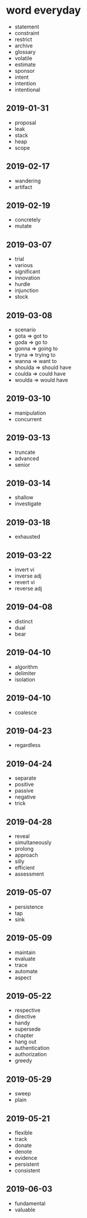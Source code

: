 # word everyday

- statement
- constraint
- restrict
- archive
- glossary
- volatile
- estimate
- sponsor
- intent
- intention
- intentional

## 2019-01-31

- proposal
- leak
- stack
- heap
- scope

## 2019-02-17

- wandering
- artifact

## 2019-02-19

- concretely
- mutate

## 2019-03-07

- trial
- various
- significant
- innovation
- hurdle
- injunction
- stock

## 2019-03-08

- scenario
- gota => got to
- goda => go to
- gonna => going to
- tryna => trying to
- wanna => want to
- shoulda => should have
- coulda => could have
- woulda => would have

## 2019-03-10

- manipulation
- concurrent

## 2019-03-13

- truncate
- advanced
- senior

## 2019-03-14

- shallow
- investigate

## 2019-03-18

- exhausted

## 2019-03-22

- invert vi
- inverse adj
- revert vi
- reverse adj

## 2019-04-08

- distinct
- dual
- bear

## 2019-04-10

- algorithm
- delimiter
- isolation

## 2019-04-10

- coalesce

## 2019-04-23

- regardless

## 2019-04-24

- separate
- positive
- passive
- negative
- trick

## 2019-04-28

- reveal
- simultaneously
- prolong
- approach
- silly
- efficient
- assessment

## 2019-05-07

- persistence
- tap
- sink

## 2019-05-09

- maintain
- evaluate
- trace
- automate
- aspect

## 2019-05-22

- respective
- directive
- handy
- supersede
- chapter
- hang out
- authentication
- authorization
- greedy

## 2019-05-29

- sweep
- plain

## 2019-05-21

- flexible
- track
- donate
- denote
- evidence
- persistent
- consistent

## 2019-06-03

- fundamental
- valuable